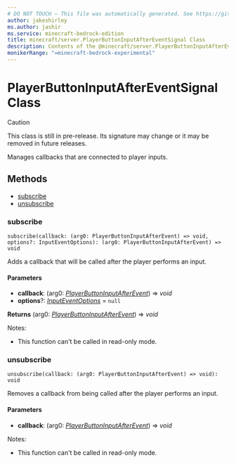```yaml
---
# DO NOT TOUCH — This file was automatically generated. See https://github.com/mojang/minecraftapidocsgenerator to modify descriptions, examples, etc.
author: jakeshirley
ms.author: jashir
ms.service: minecraft-bedrock-edition
title: minecraft/server.PlayerButtonInputAfterEventSignal Class
description: Contents of the @minecraft/server.PlayerButtonInputAfterEventSignal class.
monikerRange: "=minecraft-bedrock-experimental"
---
```

# PlayerButtonInputAfterEventSignal Class

> [!CAUTION]
> This class is still in pre-release.  Its signature may change or it may be removed in future releases.

Manages callbacks that are connected to player inputs.

## Methods
- [subscribe](#subscribe)
- [unsubscribe](#unsubscribe)

### **subscribe**
`
subscribe(callback: (arg0: PlayerButtonInputAfterEvent) => void, options?: InputEventOptions): (arg0: PlayerButtonInputAfterEvent) => void
`

Adds a callback that will be called after the player performs an input.

#### **Parameters**
- **callback**: (arg0: [*PlayerButtonInputAfterEvent*](PlayerButtonInputAfterEvent.md)) => *void*
- **options**?: [*InputEventOptions*](InputEventOptions.md) = `null`

**Returns** (arg0: [*PlayerButtonInputAfterEvent*](PlayerButtonInputAfterEvent.md)) => *void*
  
Notes:
- This function can't be called in read-only mode.

### **unsubscribe**
`
unsubscribe(callback: (arg0: PlayerButtonInputAfterEvent) => void): void
`

Removes a callback from being called after the player performs an input.

#### **Parameters**
- **callback**: (arg0: [*PlayerButtonInputAfterEvent*](PlayerButtonInputAfterEvent.md)) => *void*
  
Notes:
- This function can't be called in read-only mode.
